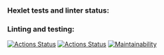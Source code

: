 ### Hexlet tests and linter status:
### Linting and testing:

[![Actions Status](https://github.com/prozion/python-project-lvl1/workflows/lint/badge.svg)](https://github.com/prozion/python-project-lvl1/actions)
[![Actions Status](https://github.com/prozion/python-project-lvl1/workflows/hexlet-check/badge.svg)](https://github.com/prozion/python-project-lvl1/actions)
[![Maintainability](https://api.codeclimate.com/v1/badges/a99a88d28ad37a79dbf6/maintainability)](https://codeclimate.com/github/codeclimate/codeclimate/maintainability)

